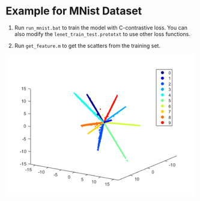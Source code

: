 # Example for MNist Dataset

1. Run `run_mnist.bat` to train the model with C-contrastive loss. You can also modify the `lenet_train_test.prototxt` to use other loss functions.

2. Run `get_feature.m` to get the scatters from the training set.

![scatter](scatter.png)
